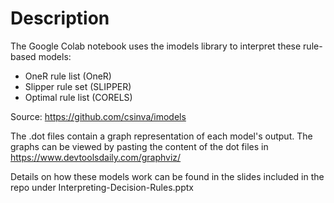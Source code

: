 # Description

The Google Colab notebook uses the imodels library to interpret these rule-based models:
- OneR rule list (OneR)
- Slipper rule set (SLIPPER)
- Optimal rule list (CORELS)

Source: https://github.com/csinva/imodels

The .dot files contain a graph representation of each model's output. The graphs can be viewed by pasting the content of the dot files in https://www.devtoolsdaily.com/graphviz/

Details on how these models work can be found in the slides included in the repo under Interpreting-Decision-Rules.pptx


